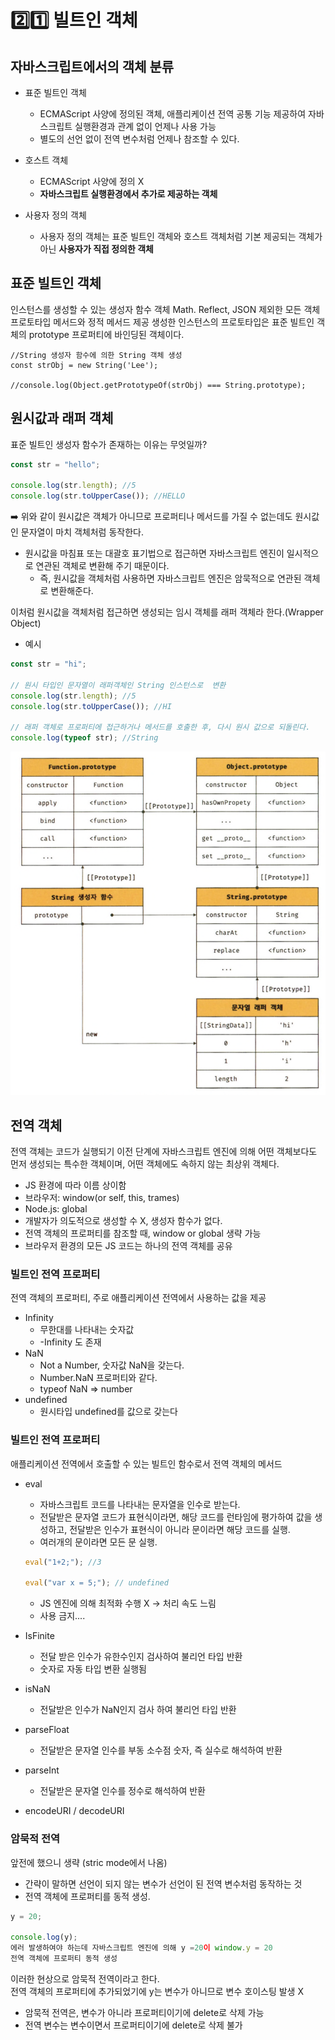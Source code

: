 # 2️⃣1️⃣ 빌트인 객체

## 자바스크립트에서의 객체 분류

- 표준 빌트인 객체
  - ECMAScript 사양에 정의된 객체, 애플리케이션 전역 공통 기능 제공하여 자바스크립트 실행환경과 관계 없이 언제나 사용 가능
  - 별도의 선언 없이 전역 변수처럼 언제나 참조할 수 있다.
- 호스트 객체

  - ECMAScript 사양에 정의 X
  - **자바스크립트 실행환경에서 추가로 제공하는 객체**

- 사용자 정의 객체
  - 사용자 정의 객체는 표준 빌트인 객체와 호스트 객체처럼 기본 제공되는 객체가 아닌 **사용자가 직접 정의한 객체**

## 표준 빌트인 객체

인스턴스를 생성할 수 있는 생성자 함수 객체
Math. Reflect, JSON 제외한 모든 객체
프로토타입 메서드와 정적 메서드 제공
생성한 인스턴스의 프로토타입은 표준 빌트인 객체의 prototype 프로퍼티에 바인딩된 객체이다.

```
//String 생성자 함수에 의한 String 객체 생성
const strObj = new String('Lee');

//console.log(Object.getPrototypeOf(strObj) === String.prototype);
```

## 원시값과 래퍼 객체

표준 빌트인 생성자 함수가 존재하는 이유는 무엇일까?

```js
const str = "hello";

console.log(str.length); //5
console.log(str.toUpperCase()); //HELLO
```

➡️ 위와 같이 원시값은 객체가 아니므로 프로퍼티나 메서드를 가질 수 없는데도 원시값인 문자열이 마치 객체처럼 동작한다.

- 원시값을 마침표 또는 대괄호 표기법으로 접근하면 자바스크립트 엔진이 일시적으로 연관된 객체로 변환해 주기 때문이다.
  - 즉, 원시값을 객체처럼 사용하면 자바스크립트 엔진은 암묵적으로 연관된 객체로 변환해준다.

이처럼 원시값을 객체처럼 접근하면 생성되는 임시 객체를 래퍼 객체라 한다.(Wrapper Object)

- 예시

```js
const str = "hi";

// 원시 타입인 문자열이 래퍼객체인 String 인스턴스로  변환
console.log(str.length); //5
console.log(str.toUpperCase()); //HI

// 래퍼 객체로 프로퍼티에 접근하거나 메서드를 호출한 후, 다시 원시 값으로 되돌린다.
console.log(typeof str); //String
```

![alt text](image.png)

## 전역 객체

전역 객체는 코드가 실행되기 이전 단계에 자바스크립트 엔진에 의해 어떤 객체보다도 먼저 생성되는 특수한 객체이며, 어떤 객체에도 속하지 않는 최상위 객체다.

- JS 환경에 따라 이름 상이함
- 브라우저: window(or self, this, trames)
- Node.js: global
- 개발자가 의도적으로 생성할 수 X, 생성자 함수가 없다.
- 전역 객체의 프로퍼티를 참조할 때, window or global 생략 가능
- 브라우저 환경의 모든 JS 코드는 하나의 전역 객체를 공유

### 빌트인 전역 프로퍼티

전역 객체의 프로퍼티, 주로 애플리케이션 전역에서 사용하는 값을 제공

- Infinity
  - 무한대를 나타내는 숫자값
  - -Infinity 도 존재
- NaN
  - Not a Number, 숫자값 NaN을 갖는다.
  - Number.NaN 프로퍼티와 같다.
  - typeof NaN => number
- undefined
  - 원시타입 undefined를 값으로 갖는다

### 빌트인 전역 프로퍼티

애플리케이션 전역에서 호출할 수 있는 빌트인 함수로서 전역 객체의 메서드

- eval

  - 자바스크립트 코드를 나타내는 문자열을 인수로 받는다.
  - 전달받은 문자열 코드가 표현식이라면, 해당 코드를 런타임에 평가하여 값을 생성하고, 전달받은 인수가 표현식이 아니라 문이라면 해당 코드를 실행.
  - 여러개의 문이라면 모든 문 실행.

  ```js
  eval("1+2;"); //3

  eval("var x = 5;"); // undefined
  ```

  - JS 엔진에 의해 최적화 수행 X -> 처리 속도 느림
  - 사용 금지....

- IsFinite

  - 전달 받은 인수가 유한수인지 검사하여 불리언 타입 반환
  - 숫자로 자동 타입 변환 실행됨

- isNaN

  - 전달받은 인수가 NaN인지 검사 하여 불리언 타입 반환

- parseFloat

  - 전달받은 문자열 인수를 부동 소수점 숫자, 즉 실수로 해석하여 반환

- parseInt

  - 전달받은 문자열 인수를 정수로 해석하여 반환

- encodeURI / decodeURI

### 암묵적 전역

앞전에 했으니 생략 (stric mode에서 나옴)

- 간략이 말하면 선언이 되지 않는 변수가 선언이 된 전역 변수처럼 동작하는 것
- 전역 객체에 프로퍼티를 동적 생성.

```js
y = 20;

console.log(y);
에러 발생하여야 하는데 자바스크립트 엔진에 의해 y =20이 window.y = 20
전역 객체에 프로퍼티 동적 생성

```

이러한 현상으로 암묵적 전역이라고 한다. <br/>
전역 객체의 프로퍼티에 추가되었기에 y는 변수가 아니므로 변수 호이스팅 발생 X <br/>

- 암묵적 전역은, 변수가 아니라 프로퍼티이기에 delete로 삭제 가능
- 전역 변수는 변수이면서 프로퍼티이기에 delete로 삭제 불가
